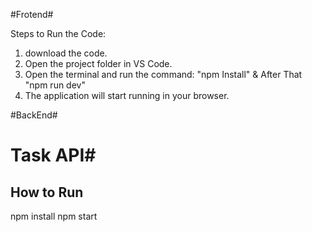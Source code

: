 #Frotend#

Steps to Run the Code:
1. download the code.
2. Open the project folder in VS Code.
3. Open the terminal and run the command: "npm Install" & After That "npm run dev"
4. The application will start running in your browser.

#BackEnd#

# Task API#

## How to Run
npm install
npm start
